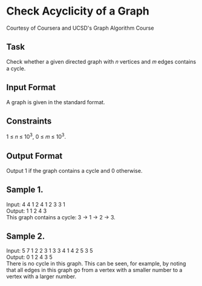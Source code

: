 # Check Acyclicity of a Graph
Courtesy of Coursera and UCSD's Graph Algorithm Course
## Task
Check whether a given directed graph with 𝑛 vertices and 𝑚 edges contains a cycle.

## Input Format
A graph is given in the standard format.

## Constraints
1 ≤ 𝑛 ≤ $10^3$, 0 ≤ 𝑚 ≤ $10^3$.

## Output Format
Output 1 if the graph contains a cycle and 0 otherwise.

## Sample 1.
Input:
4 4
1 2
4 1
2 3
3 1 <br>
Output:
1
1 2
4 3 <br>
This graph contains a cycle: 3 → 1 → 2 → 3.
## Sample 2.
Input:
5 7
1 2
2 3
1 3
3 4
1 4
2 5
3 5 <br>
Output:
0
1 2
4 3 5 <br>
There is no cycle in this graph. This can be seen, for example, by noting that all edges in this graph
go from a vertex with a smaller number to a vertex with a larger number.
